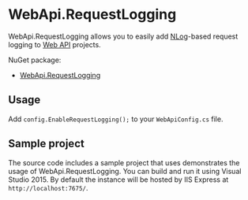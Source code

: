 # WebApi.RequestLogging

WebApi.RequestLogging allows you to easily add [NLog](http://nlog-project.org/)-based request logging to [Web API](http://www.asp.net/web-api) projects.

NuGet package:
* [WebApi.RequestLogging](https://www.nuget.org/packages/WebApi.RequestLogging/)



## Usage

Add `config.EnableRequestLogging();` to your `WebApiConfig.cs` file.



## Sample project

The source code includes a sample project that uses demonstrates the usage of WebApi.RequestLogging. You can build and run it using Visual Studio 2015. By default the instance will be hosted by IIS Express at `http://localhost:7675/`.
